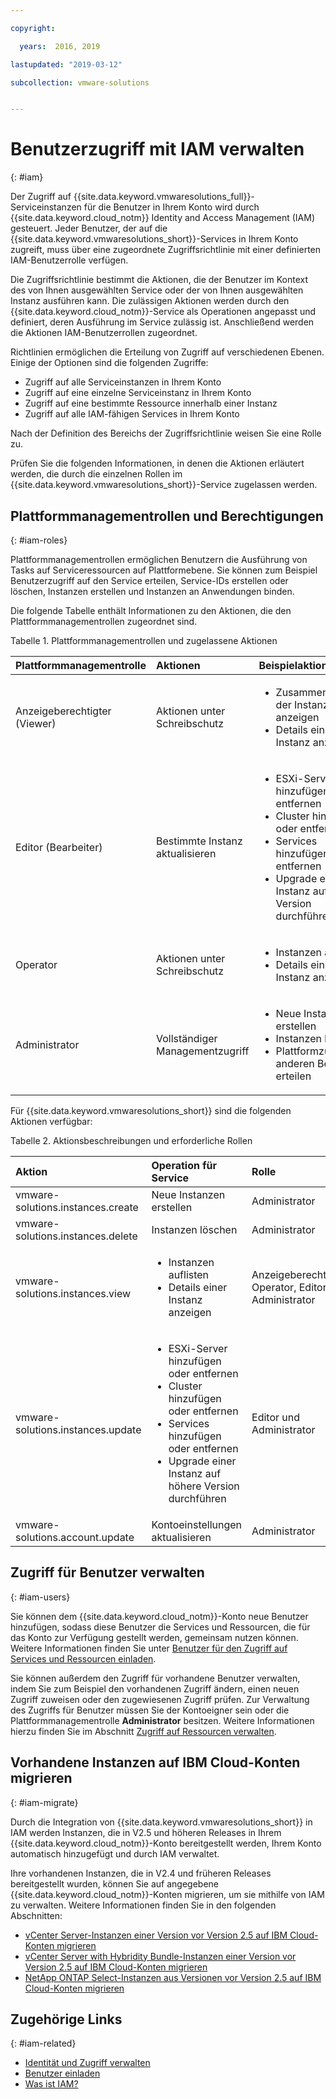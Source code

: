 ```yaml
---

copyright:

  years:  2016, 2019

lastupdated: "2019-03-12"

subcollection: vmware-solutions


---
```


# Benutzerzugriff mit IAM verwalten
{: #iam}

Der Zugriff auf {{site.data.keyword.vmwaresolutions_full}}-Serviceinstanzen für die Benutzer in Ihrem Konto wird durch {{site.data.keyword.cloud_notm}} Identity and Access Management (IAM) gesteuert. Jeder Benutzer, der auf die {{site.data.keyword.vmwaresolutions_short}}-Services in Ihrem Konto zugreift, muss über eine zugeordnete Zugriffsrichtlinie mit einer definierten IAM-Benutzerrolle verfügen.

Die Zugriffsrichtlinie bestimmt die Aktionen, die der Benutzer im Kontext des von Ihnen ausgewählten Service oder der von Ihnen ausgewählten Instanz ausführen kann. Die zulässigen Aktionen werden durch den {{site.data.keyword.cloud_notm}}-Service als Operationen angepasst und definiert, deren Ausführung im Service zulässig ist. Anschließend werden die Aktionen IAM-Benutzerrollen zugeordnet.

Richtlinien ermöglichen die Erteilung von Zugriff auf verschiedenen Ebenen. Einige der Optionen sind die folgenden Zugriffe:

* Zugriff auf alle Serviceinstanzen in Ihrem Konto
* Zugriff auf eine einzelne Serviceinstanz in Ihrem Konto
* Zugriff auf eine bestimmte Ressource innerhalb einer Instanz
* Zugriff auf alle IAM-fähigen Services in Ihrem Konto

Nach der Definition des Bereichs der Zugriffsrichtlinie weisen Sie eine Rolle zu.

Prüfen Sie die folgenden Informationen, in denen die Aktionen erläutert werden, die durch die einzelnen Rollen im {{site.data.keyword.vmwaresolutions_short}}-Service zugelassen werden.

## Plattformmanagementrollen und Berechtigungen
{: #iam-roles}

Plattformmanagementrollen ermöglichen Benutzern die Ausführung von Tasks auf Serviceressourcen auf Plattformebene. Sie können zum Beispiel Benutzerzugriff auf den Service erteilen, Service-IDs erstellen oder löschen, Instanzen erstellen und Instanzen an Anwendungen binden.

Die folgende Tabelle enthält Informationen zu den Aktionen, die den Plattformmanagementrollen zugeordnet sind.

Tabelle 1. Plattformmanagementrollen und zugelassene Aktionen

| Plattformmanagementrolle | Aktionen | Beispielaktionen |
|:----------------- |:----------------- |:----------------- |
| Anzeigeberechtigter (Viewer) | Aktionen unter Schreibschutz | <ul><li>Zusammenfassung der Instanzen anzeigen</li><li>Details einer Instanz anzeigen</li></ul>|
| Editor (Bearbeiter) | Bestimmte Instanz aktualisieren |<ul><li>ESXi-Server hinzufügen oder entfernen</li><li>Cluster hinzufügen oder entfernen</li><li>Services hinzufügen oder entfernen</li><li>Upgrade einer Instanz auf höhere Version durchführen</li></ul> |
| Operator | Aktionen unter Schreibschutz | <ul><li>Instanzen auflisten</li><li>Details einer Instanz anzeigen</li></ul> |
| Administrator | Vollständiger Managementzugriff |<ul><li>Neue Instanzen erstellen</li><li>Instanzen löschen</li><li>Plattformzugriff anderen Benutzern erteilen</li></ul>|

Für {{site.data.keyword.vmwaresolutions_short}} sind die folgenden Aktionen verfügbar:

Tabelle 2. Aktionsbeschreibungen und erforderliche Rollen

| Aktion | Operation für Service | Rolle |
|:------ |:-------------------- |:---- |
| vmware-solutions.instances.create | Neue Instanzen erstellen | Administrator |
| vmware-solutions.instances.delete | Instanzen löschen | Administrator |
| vmware-solutions.instances.view | <ul><li>Instanzen auflisten</li><li>Details einer Instanz anzeigen</li></ul> | Anzeigeberechtigter, Operator, Editor und Administrator |
| vmware-solutions.instances.update | <ul><li>ESXi-Server hinzufügen oder entfernen</li><li>Cluster hinzufügen oder entfernen</li><li>Services hinzufügen oder entfernen</li><li>Upgrade einer Instanz auf höhere Version durchführen</li></ul> | Editor und Administrator |
| vmware-solutions.account.update | Kontoeinstellungen aktualisieren | Administrator |

## Zugriff für Benutzer verwalten
{: #iam-users}

Sie können dem {{site.data.keyword.cloud_notm}}-Konto neue Benutzer hinzufügen, sodass diese Benutzer die Services und Ressourcen, die für das Konto zur Verfügung gestellt werden, gemeinsam nutzen können. Weitere Informationen finden Sie unter [Benutzer für den Zugriff auf Services und Ressourcen einladen](/docs/services/vmwaresolutions/vmonic?topic=vmware-solutions-iamuserinvite).

Sie können außerdem den Zugriff für vorhandene Benutzer verwalten, indem Sie zum Beispiel den vorhandenen Zugriff ändern, einen neuen Zugriff zuweisen oder den zugewiesenen Zugriff prüfen. Zur Verwaltung des Zugriffs für Benutzer müssen Sie der Kontoeigner sein oder die Plattformmanagementrolle **Administrator** besitzen. Weitere Informationen hierzu finden Sie im Abschnitt [Zugriff auf Ressourcen verwalten](/docs/iam?topic=iam-iammanidaccser).

## Vorhandene Instanzen auf IBM Cloud-Konten migrieren
{: #iam-migrate}

Durch die Integration von {{site.data.keyword.vmwaresolutions_short}} in IAM werden Instanzen, die in V2.5 und höheren Releases in Ihrem {{site.data.keyword.cloud_notm}}-Konto bereitgestellt werden, Ihrem Konto automatisch hinzugefügt und durch IAM verwaltet.

Ihre vorhandenen Instanzen, die in V2.4 und früheren Releases bereitgestellt wurden, können Sie auf angegebene {{site.data.keyword.cloud_notm}}-Konten migrieren, um sie mithilfe von IAM zu verwalten. Weitere Informationen finden Sie in den folgenden Abschnitten:
* [vCenter Server-Instanzen einer Version vor Version 2.5 auf IBM Cloud-Konten migrieren](/docs/services/vmwaresolutions/vcenter?topic=vmware-solutions-vc_addinstancetousraccount)
* [vCenter Server with Hybridity Bundle-Instanzen einer Version vor Version 2.5 auf IBM Cloud-Konten migrieren](/docs/services/vmwaresolutions/vcenter?topic=vmware-solutions-vc_hybrid_addinstancetousraccount)
* [NetApp ONTAP Select-Instanzen aus Versionen vor Version 2.5 auf IBM Cloud-Konten migrieren](/docs/services/vmwaresolutions/netapp?topic=vmware-solutions-np_addinstancetousraccount)

## Zugehörige Links
{: #iam-related}

* [Identität und Zugriff verwalten](/docs/iam?topic=iam-getstarted)
* [Benutzer einladen](/docs/iam?topic=iam-iamuserinv#iamuserinv)
* [Was ist IAM?](/docs/iam?topic=iam-iamoverview)
